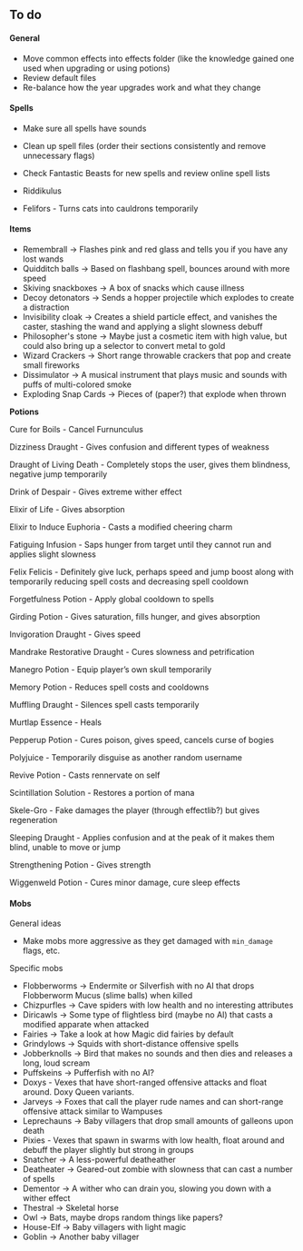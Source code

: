 ## To do

#### General

* Move common effects into effects folder (like the knowledge gained one used when upgrading or using potions)
* Review default files
* Re-balance how the year upgrades work and what they change

#### Spells

* Make sure all spells have sounds
* Clean up spell files (order their sections consistently and remove unnecessary flags)
* Check Fantastic Beasts for new spells and review online spell lists

* Riddikulus
* Felifors - Turns cats into cauldrons temporarily

#### Items

* Remembrall -> Flashes pink and red glass and tells you if you have any lost wands
* Quidditch balls -> Based on flashbang spell, bounces around with more speed
* Skiving snackboxes -> A box of snacks which cause illness
* Decoy detonators -> Sends a hopper projectile which explodes to create a distraction
* Invisibility cloak -> Creates a shield particle effect, and vanishes the caster, stashing the wand and applying a slight slowness debuff
* Philosopher's stone -> Maybe just a cosmetic item with high value, but could also bring up a selector to convert metal to gold
* Wizard Crackers -> Short range throwable crackers that pop and create small fireworks
* Dissimulator -> A musical instrument that plays music and sounds with puffs of multi-colored smoke
* Exploding Snap Cards -> Pieces of (paper?) that explode when thrown

**Potions**

Cure for Boils - Cancel Furnunculus

Dizziness Draught - Gives confusion and different types of weakness

Draught of Living Death - Completely stops the user, gives them blindness, negative jump temporarily

Drink of Despair - Gives extreme wither effect

Elixir of Life - Gives absorption

Elixir to Induce Euphoria - Casts a modified cheering charm

Fatiguing Infusion - Saps hunger from target until they cannot run and applies slight slowness

Felix Felicis - Definitely give luck, perhaps speed and jump boost along with temporarily reducing spell costs and decreasing spell cooldown

Forgetfulness Potion - Apply global cooldown to spells

Girding Potion - Gives saturation, fills hunger, and gives absorption

Invigoration Draught - Gives speed

Mandrake Restorative Draught - Cures slowness and petrification

Manegro Potion - Equip player’s own skull temporarily

Memory Potion - Reduces spell costs and cooldowns

Muffling Draught - Silences spell casts temporarily

Murtlap Essence - Heals

Pepperup Potion - Cures poison, gives speed, cancels curse of bogies

Polyjuice - Temporarily disguise as another random username

Revive Potion - Casts rennervate on self

Scintillation Solution - Restores a portion of mana

Skele-Gro - Fake damages the player (through effectlib?) but gives regeneration

Sleeping Draught - Applies confusion and at the peak of it makes them blind, unable to move or jump

Strengthening Potion - Gives strength

Wiggenweld Potion - Cures minor damage, cure sleep effects

#### Mobs

General ideas

* Make mobs more aggressive as they get damaged with `min_damage` flags, etc.

Specific mobs

* Flobberworms -> Endermite or Silverfish with no AI that drops Flobberworm Mucus (slime balls) when killed
* Chizpurfles -> Cave spiders with low health and no interesting attributes
* Diricawls -> Some type of flightless bird (maybe no AI) that casts a modified apparate when attacked
* Fairies -> Take a look at how Magic did fairies by default
* Grindylows -> Squids with short-distance offensive spells
* Jobberknolls -> Bird that makes no sounds and then dies and releases a long, loud scream
* Puffskeins -> Pufferfish with no AI?
* Doxys - Vexes that have short-ranged offensive attacks and float around. Doxy Queen variants.
* Jarveys -> Foxes that call the player rude names and can short-range offensive attack similar to Wampuses
* Leprechauns -> Baby villagers that drop small amounts of galleons upon death
* Pixies - Vexes that spawn in swarms with low health, float around and debuff the player slightly but strong in groups
* Snatcher -> A less-powerful deatheather
* Deatheater -> Geared-out zombie with slowness that can cast a number of spells
* Dementor -> A wither who can drain you, slowing you down with a wither effect
* Thestral -> Skeletal horse
* Owl -> Bats, maybe drops random things like papers?
* House-Elf -> Baby villagers with light magic
* Goblin -> Another baby villager
